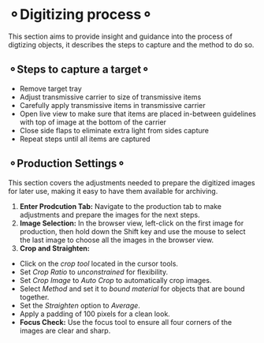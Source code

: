 # ⚬Digitizing process⚬
This section aims to provide insight and guidance into the process of digtizing objects, it describes the steps to capture and the method to do so.

##

## ⚬Steps to capture a target⚬


+ Remove target tray
+ Adjust transmissive carrier to size of transmissive items
+ Carefully apply transmissive items in transmissive carrier 
+ Open live view to make sure that items are placed in-between guidelines with top of image at the bottom of the carrier 
+ Close side flaps to eliminate extra light from sides capture
+ Repeat steps until all items are captured 

## ⚬Production Settings⚬
This section covers the adjustments needed to prepare the digitized images for later use, making it easy to have them available for archiving.

1. **Enter Prodcution Tab:** Navigate to the production tab to make adjustments and prepare the images for the next steps.
2. **Image Selection:** In the browser view, left-click on the first image for production, then hold down the Shift key and use the mouse to select the last image to choose all the images in the browser view.
3. **Crop and Straighten:**
- Click on the *crop tool* located in the cursor tools.
- Set *Crop Ratio* to *unconstrained* for flexibility. 
- Set *Crop Image* to *Auto Crop* to automatically crop images.
- Select *Method* and set it to *bound material* for objects that are bound together.
- Set the *Straighten* option to *Average*.
- Apply a padding of 100 pixels for a clean look.
- **Focus Check:** Use the focus tool to ensure all four corners of the images are clear and sharp.

